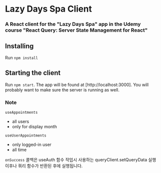 # Lazy Days Spa Client

### A React client for the "Lazy Days Spa" app in the Udemy course "React Query: Server State Management for React"

## Installing

Run `npm install`

## Starting the client

Run `npm start`. The app will be found at [http://localhost:3000]. You will probably want to make sure the server is running as well.


### Note

`useAppointments`

- all users
- only for display month

`useUserAppointments`

- only logged-in user
- all time



`onSuccess` 콜백은 useAuth 함수 작업시 사용하는 queryClient.setQueryData 실행 이후나
쿼리 함수가 반환된 후에 실행됩니다.